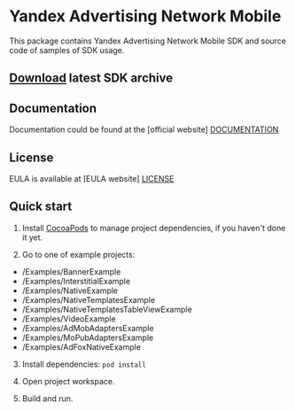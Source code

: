 # Yandex Advertising Network Mobile
This package contains Yandex Advertising Network Mobile SDK and source code of samples of SDK usage.

## [**Download**](https://storage.mds.yandex.net/get-ads-mobile-sdk/205984/YandexMobileAds-2.6.1-ios-5289620b-82e6-4306-aa52-cc43ea1ba6e3.zip) latest SDK archive

## Documentation
Documentation could be found at the [official website] [DOCUMENTATION]

## License
EULA is available at [EULA website] [LICENSE] 

## Quick start
1. Install [CocoaPods] to manage project dependencies, if you haven't done it yet.

2. Go to one of example projects:
  * /Examples/BannerExample
  * /Examples/InterstitialExample
  * /Examples/NativeExample
  * /Examples/NativeTemplatesExample
  * /Examples/NativeTemplatesTableViewExample
  * /Examples/VideoExample
  * /Examples/AdMobAdaptersExample
  * /Examples/MoPubAdaptersExample
  * /Examples/AdFoxNativeExample

3. Install dependencies:
```pod install```

4. Open project workspace.

5. Build and run.

[DOCUMENTATION]: https://tech.yandex.ru/mobile-ads/
[LICENSE]: https://legal.yandex.com/partner_ch/
[CocoaPods]: http://cocoapods.org/
